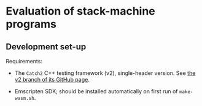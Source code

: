 # Evaluation of stack-machine programs

## Development set-up

Requirements:

* The `Catch2` C++ testing framework (v2), single-header version.  See
  [the v2 branch of its GitHub
  page](https://github.com/catchorg/Catch2/tree/v2.x).

* Emscripten SDK; should be installed automatically on first run of
  `make-wasm.sh`.
